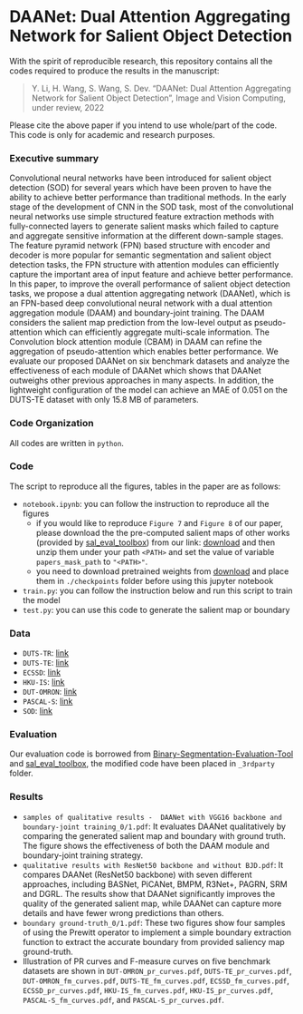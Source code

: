 # DAANet: Dual Attention Aggregating Network for Salient Object Detection

With the spirit of reproducible research, this repository contains all the codes required to produce the results in the manuscript: 

> Y. Li, H. Wang, S. Wang, S. Dev. “DAANet: Dual Attention Aggregating Network for Salient Object Detection”, Image and Vision Computing, under review, 2022

Please cite the above paper if you intend to use whole/part of the code. This code is only for academic and research purposes.

### Executive summary
Convolutional neural networks have been introduced for salient object detection (SOD) for several years which have been proven to have the ability to achieve better performance than traditional methods. In the early stage of the development of CNN in the SOD task, most of the convolutional neural networks use simple structured feature extraction methods with fully-connected layers to generate salient masks which failed to capture and aggregate sensitive information at the different down-sample stages. The feature pyramid network (FPN) based structure with encoder and decoder is more popular for semantic segmentation and salient object detection tasks, the FPN structure with attention modules can efficiently capture the important area of input feature and achieve better performance. In this paper, to improve the overall performance of salient object detection tasks, we propose a dual attention aggregating network (DAANet), which is an FPN-based deep convolutional neural network with a dual attention aggregation module (DAAM) and boundary-joint training. The DAAM considers the salient map prediction from the low-level output as pseudo-attention which can efficiently aggregate multi-scale information.  The Convolution block attention module (CBAM) in DAAM can refine the aggregation of pseudo-attention which enables better performance.  We evaluate our proposed DAANet on six benchmark datasets and analyze the effectiveness of each module of DAANet which shows that DAANet outweighs other previous approaches in many aspects. In addition, the lightweight configuration of the model can achieve an MAE of 0.051 on the DUTS-TE dataset with only 15.8 MB of parameters.

### Code Organization
All codes are written in `python`. 

### Code 
The script to reproduce all the figures, tables in the paper are as follows:
+ `notebook.ipynb`: you can follow the instruction to reproduce all the figures
    - if you would like to reproduce `Figure 7` and `Figure 8` of our paper, please download the the pre-computed salient maps of other works (provided by [sal_eval_toolbox](https://github.com/ArcherFMY/sal_eval_toolbox)) from our link: [download](https://pan.baidu.com/s/1p0K0K7D6ljC3DmFS8irAjA?pwd=f7b2) and then unzip them under your path `<PATH>` and set the value of variable `papers_mask_path` to `"<PATH>"`.
    - you need to download pretrained weights from [download](https://pan.baidu.com/s/1nz-riMtb9VW2fpIEK0uqXw?pwd=j5r3) and place them in `./checkpoints` folder before using this jupyter notebook
+ `train.py`: you can follow the instruction below and run this script to train the model
+ `test.py`: you can use this code to generate the salient map or boundary

### Data

+ `DUTS-TR`: [link](http://saliencydetection.net/duts/)
+ `DUTS-TE`: [link](http://saliencydetection.net/duts/)
+ `ECSSD`: [link](http://www.cse.cuhk.edu.hk/leojia/projects/hsaliency/dataset.html)
+ `HKU-IS`: [link](https://i.cs.hku.hk/~gbli/deep_saliency.html)
+ `DUT-OMRON`: [link](http://saliencydetection.net/dut-omron/)
+ `PASCAL-S`: [link](http://cbi.gatech.edu/salobj/#download)
+ `SOD`: [link](http://cs-people.bu.edu/jmzhang/sos.html)

### Evaluation

Our evaluation code is borrowed from [Binary-Segmentation-Evaluation-Tool](https://github.com/xuebinqin/Binary-Segmentation-Evaluation-Tool) and [sal_eval_toolbox](https://github.com/ArcherFMY/sal_eval_toolbox), the modified code have been placed in `_3rdparty` folder.

### Results 

+ `samples of qualitative results -  DAANet with VGG16 backbone and boundary-joint training_0/1.pdf`: It evaluates DAANet qualitatively by comparing the generated salient map and boundary with ground truth. The figure shows the effectiveness of both the DAAM module and boundary-joint training strategy.
+ `qualitative results with ResNet50 backbone and without BJD.pdf`: It compares DAANet (ResNet50 backbone) with seven different approaches, including BASNet, PiCANet, BMPM, R3Net+, PAGRN, SRM and DGRL. The results show that DAANet significantly improves the quality of the generated salient map, while DAANet can capture more details and have fewer wrong predictions than others.
+ `boundary ground-truth_0/1.pdf`: These two figures show four samples of using the Prewitt operator to implement a simple boundary extraction function to extract the accurate boundary from provided saliency map ground-truth.
+ Illustration of PR curves and F-measure curves on five benchmark datasets are shown in `DUT-OMRON_pr_curves.pdf`, `DUTS-TE_pr_curves.pdf`, `DUT-OMRON_fm_curves.pdf`, `DUTS-TE_fm_curves.pdf`, `ECSSD_fm_curves.pdf`, `ECSSD_pr_curves.pdf`, `HKU-IS_fm_curves.pdf`, `HKU-IS_pr_curves.pdf`, `PASCAL-S_fm_curves.pdf`, and `PASCAL-S_pr_curves.pdf`.
